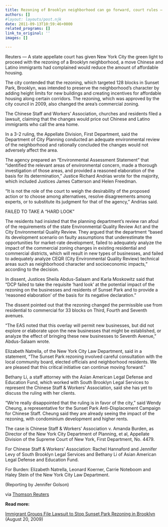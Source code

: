 ```yaml
---
title: Rezoning of Brooklyn neighborhood can go forward, court rules – Thomson Reuters
authors: []
#layout: layouts/post.njk
date: 2011-09-13T10:59:46+0000
related_programs: []
link_to_original: ''
images: []

---
```

Reuters — A state appellate court has given New York City the green light to proceed with the rezoning of a Brooklyn neighborhood, a move Chinese and Latino immigrants had complained would reduce the amount of affordable housing.

The city contended that the rezoning, which targeted 128 blocks in Sunset Park, Brooklyn, was intended to preserve the neighborhood’s character by adding height limits for new buildings and creating incentives for affordable housing along certain corridors. The rezoning, which was approved by the city council in 2009, also changed the area’s commercial zoning.

The Chinese Staff and Workers’ Association, churches and residents filed a lawsuit, claiming that the changes would price out Chinese and Latino immigrants who call the area home.

In a 3-2 ruling, the Appellate Division, First Department, said the Department of City Planning conducted an adequate environmental review of the neighborhood and rationally concluded the changes would not adversely affect the area.

The agency prepared an “Environmental Assessment Statement” that “identified the relevant areas of environmental concern, made a thorough investigation of those areas, and provided a reasoned elaboration of the basis for its determination,” Justice Richard Andrias wrote for the majority, which included Justices James Catterson and Helen Freedman.

“It is not the role of the court to weigh the desirability of the proposed action or to choose among alternatives, resolve disagreements among experts, or to substitute its judgment for that of the agency,” Andrias said.

FAILED TO TAKE A “HARD LOOK”

The residents had insisted that the planning department’s review ran afoul of the requirements of the state Environmental Quality Review Act and the City Environmental Quality Review. They argued that the department “based its development scenario on faulty assumptions that underestimate the opportunities for market-rate development, failed to adequately analyze the impact of the commercial zoning changes in existing residential and commercial districts, which will result in new types of businesses, and failed to adequately analyze CEQR (City Environmental Quality Review) technical areas such as neighborhood character and socioeconomic impacts,” according to the decision.

In dissent, Justices Sheila Abdus-Salaam and Karla Moskowitz said that “DCP failed to take the requisite ‘hard look’ at the potential impact of the rezoning on the businesses and residents of Sunset Park and to provide a ‘reasoned elaboration’ of the basis for its negative declaration.”

The dissent pointed out that the rezoning changed the permissible use from residential to commercial for 33 blocks on Third, Fourth and Seventh avenues.

“The EAS noted that this overlay will permit new businesses, but did not explore or elaborate upon the new businesses that might be established, or analyze the effect of bringing these new businesses to Seventh Avenue,” Abdus-Salaam wrote.

Elizabeth Natrella, of the New York City Law Department, said in a statement, “The Sunset Park rezoning involved careful consultation with the local community board, elected officials and neighborhood residents. We are pleased that this critical initiative can continue moving forward.”

Bethany Li, a staff attorney with the Asian American Legal Defense and Education Fund, which worked with South Brooklyn Legal Services to represent the Chinese Staff & Workers’ Association, said she has yet to discuss the ruling with her clients.

“We’re really disappointed that the ruling is in favor of the city,” said Wendy Cheung, a representative for the Sunset Park Anti-Displacement Campaign for Chinese Staff. Cheung said they are already seeing the impact of the rezoning, with condominium development and higher rents.

The case is Chinese Staff & Workers’ Association v. Amanda Burden, as Director of the New York City Department of Planning, et al, Appellate Division of the Supreme Court of New York, First Department, No. 4479.

For Chinese Staff & Workers’ Association: Rachel Hannaford and Jennifer Levy of South Brooklyn Legal Services and Bethany Li of Asian American Legal Defense and Education Fund.

For Burden: Elizabeth Natrella, Leonard Koerner, Carrie Noteboom and Haley Stein of the New York City Law Department.

(Reporting by Jennifer Golson)

via [Thomson Reuters](https://newsandinsight.thomsonreuters.com/New_York/News/2011/09_-_September/Rezoning_of_Brooklyn_neighborhood_can_go_forward,_court_rules/)

**Read more:**

[Immigrant Groups File Lawsuit to Stop Sunset Park Rezoning in Brooklyn](https://newsandinsight.thomsonreuters.com/New_York/News/2011/09_-_September/Rezoning_of_Brooklyn_neighborhood_can_go_forward,_court_rules/) (August 20, 2009)

<!--more-->